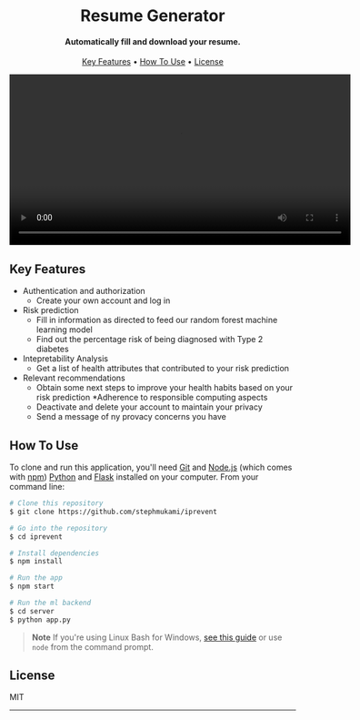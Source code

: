 
<h1 align="center">
  Resume Generator
  <br>
</h1>

<h4 align="center">Automatically fill and download your resume.</h4>
<p align="center">
  <a href="#key-features">Key Features</a> •
  <a href="#how-to-use">How To Use</a> •
  <a href="#license">License</a>
</p>
<video width="600" controls>
  <source src="https://raw.githubusercontent.com/stephmukami/iprevent/main/iprevent-gif.gif" type="video/mp4">
  
</video>


## Key Features

* Authentication and authorization
  - Create your own account and log in
* Risk prediction
  - Fill in information as directed to feed our random forest machine learning model
  - Find out the percentage risk of being diagnosed with Type 2 diabetes
* Intepretability Analysis
  - Get a list of health attributes that contributed to your risk prediction  
* Relevant recommendations
  - Obtain some next steps to improve your health habits based on your risk prediction
*Adherence to responsible computing aspects
  - Deactivate and delete your account to maintain your privacy
  - Send a message of ny provacy concerns you have
## How To Use

To clone and run this application, you'll need [Git](https://git-scm.com) and [Node.js](https://nodejs.org/en/download/) (which comes with [npm](http://npmjs.com)) [Python](https://www.python.org/downloads/) and [Flask](https://flask.palletsprojects.com/en/stable/installation/) installed on your computer. From your command line:

```bash
# Clone this repository
$ git clone https://github.com/stephmukami/iprevent

# Go into the repository
$ cd iprevent

# Install dependencies
$ npm install

# Run the app
$ npm start

# Run the ml backend
$ cd server
$ python app.py
```

> **Note**
> If you're using Linux Bash for Windows, [see this guide](https://www.howtogeek.com/261575/how-to-run-graphical-linux-desktop-applications-from-windows-10s-bash-shell/) or use `node` from the command prompt.

## License

MIT

---

